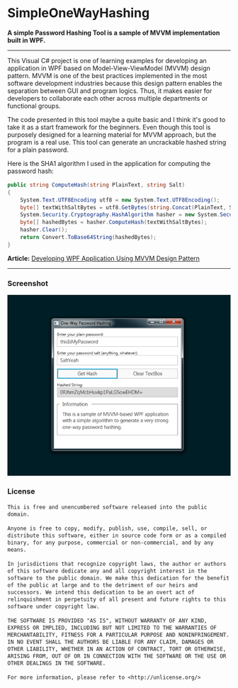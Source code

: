 # SimpleOneWayHashing

**A simple Password Hashing Tool is a sample of MVVM implementation built in WPF.**

-----

This Visual C# project is one of learning examples for developing an application in WPF based on Model-View-ViewModel (MVVM) design pattern. MVVM is one of the best practices implemented in the most software development industries because this design pattern enables the separation between GUI and program logics. Thus, it makes easier for developers to collaborate each other across multiple departments or functional groups.

The code presented in this tool maybe a quite basic and I think it's good to take it as a start framework for the beginners. Even though this tool is purposely designed for a learning material for MVVM approach, but the program is a real use. This tool can generate an uncrackable hashed string for a plain password.

Here is the SHA1 algorithm I used in the application for computing the password hash:

```csharp
public string ComputeHash(string PlainText, string Salt)
{
    System.Text.UTF8Encoding utf8 = new System.Text.UTF8Encoding();
    byte[] textWithSaltBytes = utf8.GetBytes(string.Concat(PlainText, Salt));
    System.Security.Cryptography.HashAlgorithm hasher = new System.Security.Cryptography.SHA1CryptoServiceProvider();
    byte[] hashedBytes = hasher.ComputeHash(textWithSaltBytes);
    hasher.Clear();
    return Convert.ToBase64String(hashedBytes);
}
```

**Article:** [Developing WPF Application Using MVVM Design Pattern](http://heiswayi.github.io/developing-wpf-application-using-mvvm-design-pattern.html)

-----

### Screenshot

![Screenshot](screenshot.png)

### License

```
This is free and unencumbered software released into the public domain.

Anyone is free to copy, modify, publish, use, compile, sell, or
distribute this software, either in source code form or as a compiled
binary, for any purpose, commercial or non-commercial, and by any
means.

In jurisdictions that recognize copyright laws, the author or authors
of this software dedicate any and all copyright interest in the
software to the public domain. We make this dedication for the benefit
of the public at large and to the detriment of our heirs and
successors. We intend this dedication to be an overt act of
relinquishment in perpetuity of all present and future rights to this
software under copyright law.

THE SOFTWARE IS PROVIDED "AS IS", WITHOUT WARRANTY OF ANY KIND,
EXPRESS OR IMPLIED, INCLUDING BUT NOT LIMITED TO THE WARRANTIES OF
MERCHANTABILITY, FITNESS FOR A PARTICULAR PURPOSE AND NONINFRINGEMENT.
IN NO EVENT SHALL THE AUTHORS BE LIABLE FOR ANY CLAIM, DAMAGES OR
OTHER LIABILITY, WHETHER IN AN ACTION OF CONTRACT, TORT OR OTHERWISE,
ARISING FROM, OUT OF OR IN CONNECTION WITH THE SOFTWARE OR THE USE OR
OTHER DEALINGS IN THE SOFTWARE.

For more information, please refer to <http://unlicense.org/>
```
